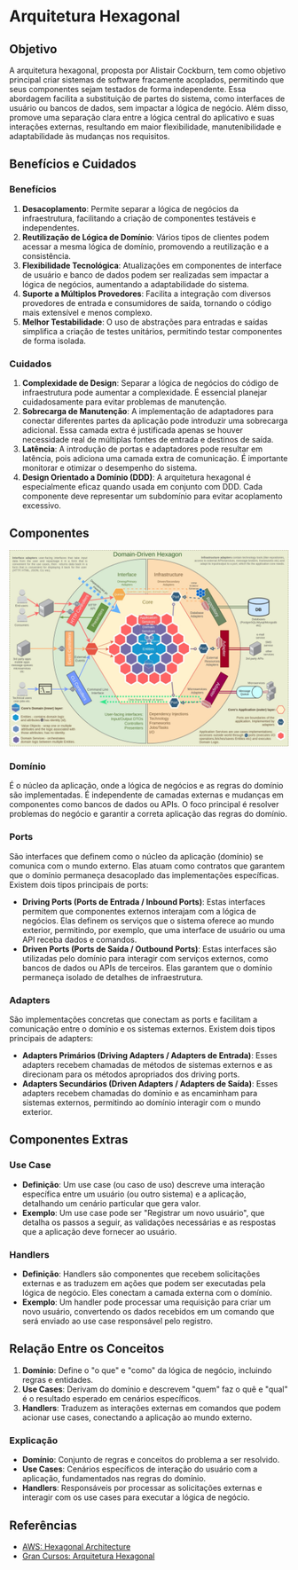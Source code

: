 # Arquitetura Hexagonal

## Objetivo
A arquitetura hexagonal, proposta por Alistair Cockburn, tem como objetivo principal criar sistemas de software fracamente acoplados, permitindo que seus componentes sejam testados de forma independente. Essa abordagem facilita a substituição de partes do sistema, como interfaces de usuário ou bancos de dados, sem impactar a lógica de negócio. Além disso, promove uma separação clara entre a lógica central do aplicativo e suas interações externas, resultando em maior flexibilidade, manutenibilidade e adaptabilidade às mudanças nos requisitos.

## Benefícios e Cuidados

### Benefícios
1. **Desacoplamento**: Permite separar a lógica de negócios da infraestrutura, facilitando a criação de componentes testáveis e independentes.
2. **Reutilização de Lógica de Domínio**: Vários tipos de clientes podem acessar a mesma lógica de domínio, promovendo a reutilização e a consistência.
3. **Flexibilidade Tecnológica**: Atualizações em componentes de interface de usuário e banco de dados podem ser realizadas sem impactar a lógica de negócios, aumentando a adaptabilidade do sistema.
4. **Suporte a Múltiplos Provedores**: Facilita a integração com diversos provedores de entrada e consumidores de saída, tornando o código mais extensível e menos complexo.
5. **Melhor Testabilidade**: O uso de abstrações para entradas e saídas simplifica a criação de testes unitários, permitindo testar componentes de forma isolada.

### Cuidados
1. **Complexidade de Design**: Separar a lógica de negócios do código de infraestrutura pode aumentar a complexidade. É essencial planejar cuidadosamente para evitar problemas de manutenção.
2. **Sobrecarga de Manutenção**: A implementação de adaptadores para conectar diferentes partes da aplicação pode introduzir uma sobrecarga adicional. Essa camada extra é justificada apenas se houver necessidade real de múltiplas fontes de entrada e destinos de saída.
3. **Latência**: A introdução de portas e adaptadores pode resultar em latência, pois adiciona uma camada extra de comunicação. É importante monitorar e otimizar o desempenho do sistema.
4. **Design Orientado a Domínio (DDD)**: A arquitetura hexagonal é especialmente eficaz quando usada em conjunto com DDD. Cada componente deve representar um subdomínio para evitar acoplamento excessivo.

## Componentes

![hexagonal-diamond.jpg](hexagonal-diamond.jpg)

### Domínio
É o núcleo da aplicação, onde a lógica de negócios e as regras do domínio são implementadas. É independente de camadas externas e mudanças em componentes como bancos de dados ou APIs. O foco principal é resolver problemas do negócio e garantir a correta aplicação das regras do domínio.

### Ports
São interfaces que definem como o núcleo da aplicação (domínio) se comunica com o mundo externo. Elas atuam como contratos que garantem que o domínio permaneça desacoplado das implementações específicas. Existem dois tipos principais de ports:
- **Driving Ports (Ports de Entrada / Inbound Ports)**: Estas interfaces permitem que componentes externos interajam com a lógica de negócios. Elas definem os serviços que o sistema oferece ao mundo exterior, permitindo, por exemplo, que uma interface de usuário ou uma API receba dados e comandos.
- **Driven Ports (Ports de Saída / Outbound Ports)**: Estas interfaces são utilizadas pelo domínio para interagir com serviços externos, como bancos de dados ou APIs de terceiros. Elas garantem que o domínio permaneça isolado de detalhes de infraestrutura.

### Adapters
São implementações concretas que conectam as ports e facilitam a comunicação entre o domínio e os sistemas externos. Existem dois tipos principais de adapters:
- **Adapters Primários (Driving Adapters / Adapters de Entrada)**: Esses adapters recebem chamadas de métodos de sistemas externos e as direcionam para os métodos apropriados dos driving ports.
- **Adapters Secundários (Driven Adapters / Adapters de Saída)**: Esses adapters recebem chamadas do domínio e as encaminham para sistemas externos, permitindo ao domínio interagir com o mundo exterior.

## Componentes Extras

### Use Case
- **Definição**: Um use case (ou caso de uso) descreve uma interação específica entre um usuário (ou outro sistema) e a aplicação, detalhando um cenário particular que gera valor.
- **Exemplo**: Um use case pode ser "Registrar um novo usuário", que detalha os passos a seguir, as validações necessárias e as respostas que a aplicação deve fornecer ao usuário.

### Handlers
- **Definição**: Handlers são componentes que recebem solicitações externas e as traduzem em ações que podem ser executadas pela lógica de negócio. Eles conectam a camada externa com o domínio.
- **Exemplo**: Um handler pode processar uma requisição para criar um novo usuário, convertendo os dados recebidos em um comando que será enviado ao use case responsável pelo registro.

## Relação Entre os Conceitos
1. **Domínio**: Define o "o que" e "como" da lógica de negócio, incluindo regras e entidades.
2. **Use Cases**: Derivam do domínio e descrevem "quem" faz o quê e "qual" é o resultado esperado em cenários específicos.
3. **Handlers**: Traduzem as interações externas em comandos que podem acionar use cases, conectando a aplicação ao mundo externo.
### Explicação
- **Domínio**: Conjunto de regras e conceitos do problema a ser resolvido.
- **Use Cases**: Cenários específicos de interação do usuário com a aplicação, fundamentados nas regras do domínio.
- **Handlers**: Responsáveis por processar as solicitações externas e interagir com os use cases para executar a lógica de negócio.

## Referências
- [AWS: Hexagonal Architecture](https://docs.aws.amazon.com/pt_br/prescriptive-guidance/latest/cloud-design-patterns/hexagonal-architecture.html)
- [Gran Cursos: Arquitetura Hexagonal](https://blog.grancursosonline.com.br/arquitetura-hexagonal-desacoplando-e-facilitando-a-manutencao-de-sistemas/)
